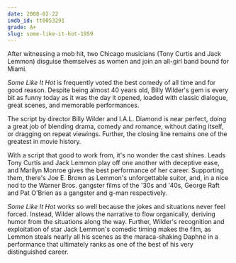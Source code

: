 ```yaml
---
date: 2008-02-22
imdb_id: tt0053291
grade: A+
slug: some-like-it-hot-1959
---
```


After witnessing a mob hit, two Chicago musicians (Tony Curtis and Jack Lemmon) disguise themselves as women and join an all-girl band bound for Miami.

_Some Like It Hot_ is frequently voted the best comedy of all time and for good reason. Despite being almost 40 years old, Billy Wilder's gem is every bit as funny today as it was the day it opened, loaded with classic dialogue, great scenes, and memorable performances.

The script by director Billy Wilder and I.A.L. Diamond is near perfect, doing a great job of blending drama, comedy and romance, without dating itself, or dragging on repeat viewings. Further, the closing line remains one of the greatest in movie history.

With a script that good to work from, it's no wonder the cast shines. Leads Tony Curtis and Jack Lemmon play off one another with deceptive ease, and Marilyn Monroe gives the best performance of her career. Supporting them, there's Joe E. Brown as Lemmon's unforgettable suitor, and, in a nice nod to the Warner Bros. gangster films of the '30s and '40s, George Raft and Pat O'Brien as a gangster and g-man respectively.

_Some Like It Hot_ works so well because the jokes and situations never feel forced. Instead, Wilder allows the narrative to flow organically, deriving humor from the situations along the way. Further, Wilder's recognition and exploitation of star Jack Lemmon's comedic timing makes the film, as Lemmon steals nearly all his scenes as the maraca-shaking Daphne in a performance that ultimately ranks as one of the best of his very distinguished career.

